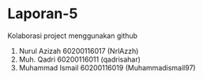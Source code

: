 # Laporan-5
Kolaborasi project menggunakan github

1. Nurul Azizah 60200116017 (NrlAzzh)
2. Muh. Qadri 60200116011 (qadrisahar)
3. Muhammad Ismail 60200116019 (Muhammadismail97)
